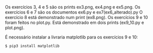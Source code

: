 Os exercícios 3, 4 e 5 são os prints ex3.png, ex4.png e ex5.png.
Os exercícios 6 e 7 são os documentos ex6.py e ex7(ex6_alterado).py
O exercício 8 está demonstrado num print (ex8.png).
Os exercícios 9 e 10 foram feitos no plot.py. Está demonstrado em dois prints (ex9_10.py e plot.png).

É necessário instalar a livraria matplotlib para os exercícios 9 e 10:

```console
$ pip3 install matplotlib
```
